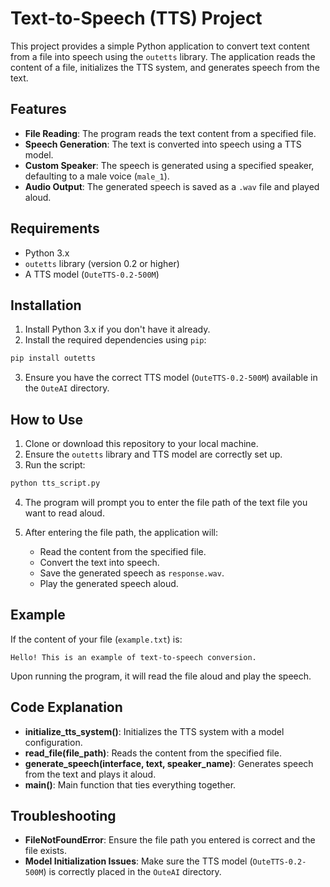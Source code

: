 # Text-to-Speech (TTS) Project

This project provides a simple Python application to convert text content from a file into speech using the `outetts` library. The application reads the content of a file, initializes the TTS system, and generates speech from the text.

## Features

- **File Reading**: The program reads the text content from a specified file.
- **Speech Generation**: The text is converted into speech using a TTS model.
- **Custom Speaker**: The speech is generated using a specified speaker, defaulting to a male voice (`male_1`).
- **Audio Output**: The generated speech is saved as a `.wav` file and played aloud.

## Requirements

- Python 3.x
- `outetts` library (version 0.2 or higher)
- A TTS model (`OuteTTS-0.2-500M`)

## Installation

1. Install Python 3.x if you don't have it already.
2. Install the required dependencies using `pip`:

```bash
pip install outetts
```

3. Ensure you have the correct TTS model (`OuteTTS-0.2-500M`) available in the `OuteAI` directory.

## How to Use

1. Clone or download this repository to your local machine.
2. Ensure the `outetts` library and TTS model are correctly set up.
3. Run the script:

```bash
python tts_script.py
```

4. The program will prompt you to enter the file path of the text file you want to read aloud.

5. After entering the file path, the application will:
   - Read the content from the specified file.
   - Convert the text into speech.
   - Save the generated speech as `response.wav`.
   - Play the generated speech aloud.

## Example

If the content of your file (`example.txt`) is:

```
Hello! This is an example of text-to-speech conversion.
```

Upon running the program, it will read the file aloud and play the speech.

## Code Explanation

- **initialize_tts_system()**: Initializes the TTS system with a model configuration.
- **read_file(file_path)**: Reads the content from the specified file.
- **generate_speech(interface, text, speaker_name)**: Generates speech from the text and plays it aloud.
- **main()**: Main function that ties everything together.

## Troubleshooting

- **FileNotFoundError**: Ensure the file path you entered is correct and the file exists.
- **Model Initialization Issues**: Make sure the TTS model (`OuteTTS-0.2-500M`) is correctly placed in the `OuteAI` directory.
